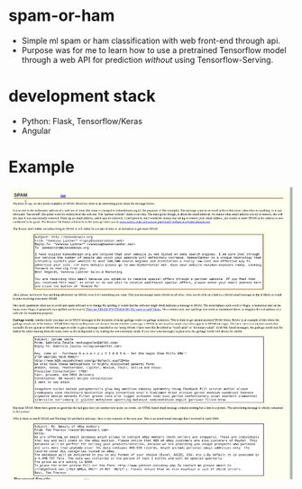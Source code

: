 # spam-or-ham
 - Simple ml spam or ham classification with web front-end through api.
 - Purpose was for me to learn how to use a pretrained Tensorflow model through a web API for prediction _without_ using Tensorflow-Serving.

# development stack
 - Python: Flask, Tensorflow/Keras
 - Angular

# Example
![](./data/spam-or-ham-example.gif)